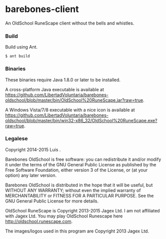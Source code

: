 barebones-client
================

An OldSchool RuneScape client without the bells and whistles.

### Build
Build using Ant.
```
$ ant build
```

### Binaries
These binaries require Java 1.8.0 or later to be installed.

A cross-platform Java executable is available at <https://github.com/LibertadVoluntaria/barebones-oldschool/blob/master/bin/OldSchool%20RuneScape.jar?raw=true>.

A Windows Vista/7/8 executable with a nice icon is available at <https://github.com/LibertadVoluntaria/barebones-oldschool/blob/master/bin/win32-x86_32/OldSchool%20RuneScape.exe?raw=true>.

### Legalese

Copyright 2014-2015 Luis <luisg at riseup.net>.

Barebones OldSchool is free software: you can redistribute it and/or modify
it under the terms of the GNU General Public License as published by
the Free Software Foundation, either version 3 of the License, or
(at your option) any later version.

Barebones OldSchool is distributed in the hope that it will be useful,
but WITHOUT ANY WARRANTY; without even the implied warranty of
MERCHANTABILITY or FITNESS FOR A PARTICULAR PURPOSE.  See the
GNU General Public License for more details.

OldSchool RuneScape is Copyright 2013-2015 Jagex Ltd. I am not
affiliated with Jagex Ltd. You may play OldSchool Runescape
here <http://oldschool.runescape.com>.

The images/logos used in this program are Copyright 2013 Jagex Ltd.
